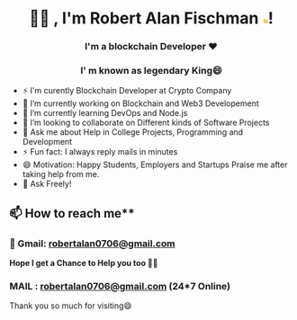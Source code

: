 <!--
**robertfischman/robertfischman** is a ✨ _special_ ✨ repository because its `README.md` (this file) appears on your GitHub profile.

Here are some ideas to get you started:

- 🔭 I’m currently working on ...
- 🌱 I’m currently learning ...
- 👯 I’m looking to collaborate on ...
- 🤔 I’m looking for help with ...
- 💬 Ask me about ...
- 📫 How to reach me: ...
- 😄 Pronouns: ...
- ⚡ Fun fact: ...
-->

<h1 align="center">🙏🏻 , I'm Robert Alan Fischman <img src="https://raw.githubusercontent.com/ABSphreak/ABSphreak/master/gifs/Hi.gif" width="10px">! </h1>
<h3 align="center">I'm a blockchain Developer ❤</h3>
<h3 align="center">I' m known as legendary King😄 </h3>

- ⚡  I'm curently Blockchain Developer at Crypto Company
- 🔭 I’m currently working on Blockchain and Web3 Developement
- 🌱 I’m currently learning DevOps and Node.js 
- 👯 I’m looking to collaborate on Different kinds of Software Projects
- 💬 Ask me about Help in College Projects, Programming and Development
- ⚡ Fun fact: I always reply mails in minutes
- 😄 Motivation: Happy Students, Employers and Startups Praise me after taking help from me. 
- 🌱 Ask Freely! 

## 📫 How to reach me** 
### 📧   Gmail: **robertalan0706@gmail.com**


**Hope I get a Chance to Help you too 🙏🙏**

### MAIL : **robertalan0706@gmail.com** (24*7 Online)

Thank you so much for visiting😄
